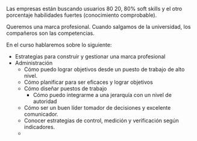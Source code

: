Las empresas están buscando usuarios 80 20, 80% soft skills y el otro porcentaje habilidades fuertes (conocimiento comprobable).

Queremos una marca profesional. Cuando salgamos de la universidad, los compañeros son las competencias.

En el curso hablaremos sobre lo siguiente:

- Estrategias para construir y gestionar una marca profesional
- Administración
	- Cómo puedo lograr objetivos desde un puesto de trabajo de alto nivel.
	- Cómo planificar para ser eficaces y lograr objetivos
	- Cómo diseñar puestos de trabajo
		- Cómo puedo integrarme a una jerarquía con un nivel de autoridad
	- Cómo ser un buen líder tomador de decisiones y excelente comunicador.
	- Conocer estrategias de control, medición y verificación según indicadores.
	- 

